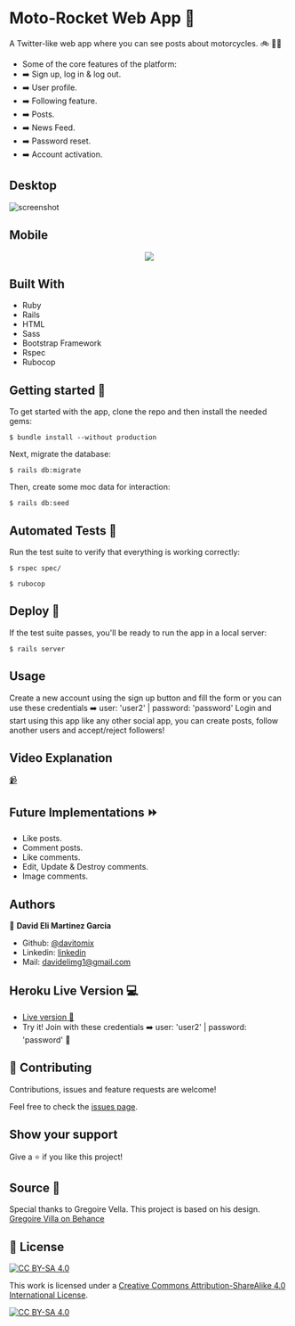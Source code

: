 # Moto-Rocket Web App :rocket:
A Twitter-like web app where you can see posts about motorcycles. :bike: 👨‍💻
- Some of the core features of the platform:
- :arrow_right: Sign up, log in & log out.
- :arrow_right: User profile.
- :arrow_right: Following feature. 
- :arrow_right: Posts. 
- :arrow_right: News Feed. 
- :arrow_right: Password reset. 
- :arrow_right: Account activation. 

## Desktop
![screenshot](./main.gif)

## Mobile
<p align="center">
  <img src="./mobile1.gif">
</p>

## Built With
- Ruby
- Rails
- HTML
- Sass
- Bootstrap Framework
- Rspec
- Rubocop

## Getting started :dart:
To get started with the app, clone the repo and then install the needed gems:

```
$ bundle install --without production
```

Next, migrate the database:

```
$ rails db:migrate
```

Then, create some moc data for interaction:

```
$ rails db:seed
```

## Automated Tests :space_invader:
Run the test suite to verify that everything is working correctly:

```
$ rspec spec/
```

```
$ rubocop
```

## Deploy :rocket:
If the test suite passes, you'll be ready to run the app in a local server:

```
$ rails server
```

## Usage 
Create a new account using the sign up button and fill the form or you can use these credentials :arrow_right: user: 'user2' | password: 'password'
Login and start using this app like any other social app, you can create posts, follow another users and accept/reject followers!

## Video Explanation
[:video_camera:](https://www.loom.com/share/d221d13ad200443db124d6d9b6c5de88)

## Future Implementations :fast_forward:
- Like posts.
- Comment posts.
- Like comments. 
- Edit, Update & Destroy comments.
- Image comments.

## Authors
👤 **David Eli Martinez Garcia**

- Github: [@davitomix](https://github.com/davitomix)
- Linkedin: [linkedin](https://linkedin.com/linkedinhandle)
- Mail: [davidelimg1@gmail.com](mailto:davidelimg1@gmail.com)

## Heroku Live Version :computer:
- [Live version 🧁](https://rocket-moto-mx.herokuapp.com)
- Try it! Join with these credentials :arrow_right: user: 'user2' | password: 'password' :rocket:

## 🤝 Contributing
Contributions, issues and feature requests are welcome!

Feel free to check the [issues page](issues/).

## Show your support
Give a ⭐️ if you like this project!

## Source :gem:
Special thanks to Gregoire Vella. This project is based on his design.
[Gregoire Villa on Behance](https://www.behance.net/gregoirevella)

## 📝 License
[![CC BY-SA 4.0][cc-by-sa-shield]][cc-by-sa]

This work is licensed under a [Creative Commons Attribution-ShareAlike 4.0
International License][cc-by-sa].

[![CC BY-SA 4.0][cc-by-sa-image]][cc-by-sa]

[cc-by-sa]: http://creativecommons.org/licenses/by-sa/4.0/
[cc-by-sa-image]: https://licensebuttons.net/l/by-sa/4.0/88x31.png
[cc-by-sa-shield]: https://img.shields.io/badge/License-CC%20BY--SA%204.0-lightgrey.svg

